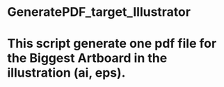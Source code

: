 # GeneratePDF_target_Illustrator

# This script generate one pdf file for the Biggest Artboard in the illustration (ai, eps).
